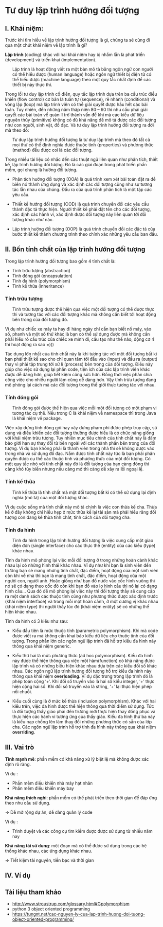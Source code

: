# Tư duy lập trình hướng đối tượng 
## I. Khái niệm:

Trước khi tìm hiểu về lập trình hướng đối tượng là gì, chúng ta sẽ cùng đi qua một chút khái niệm về lập trình là gì?

**Lập trình** (coding) khác với hai khái niệm hay bị nhầm lẫn là phát triển (development) và triển khai (implementation).

<ul>
Lập trình là hoạt động viết ra một bản mô tả bằng ngôn ngữ con người có thể hiểu được (human language) hoặc ngôn ngữ thiết bị điện tử có thể hiểu được (machine language) theo một quy tắc nhất định để các thiết bị này thực thi.
</ul>

Trong lối tư duy lập trình cổ điển, quy tắc lập trình dựa trên ba cấu trúc điều khiển (flow control) cơ bản là tuần tự (sequence), rẽ nhánh (conditional) và vòng lặp (loop) mà lập trình viên có thể giải quyết được hầu hết các bài toán. Tuy nhiên, đến những năm thập niên 80 – 90 thì nhu cầu phải giải quyết các bài toán về quản lí trở thành vấn đề khi mà các kiểu dữ liệu nguyên thủy (primitive) không có đủ khả năng để mô tả được các đối tượng như con người, sinh vật, đồ đạc. Và tư duy lập trình hướng đối tượng ra đời mà theo đó:

<ul>
Tư duy lập trình hướng đối tượng là tư duy lập trình mà theo đó tất cả mọi thứ có thể định nghĩa được thuộc tính (properties) và phương thức (method) đều được coi là các đối tượng.
</ul>

Trong nhiều tài liệu có nhắc đến các thuật ngữ liên quan như phân tích, thiết kế, lập trình hướng đối tượng. Đó là các giai đoạn trong phát triển phần mềm, gọi chung là hướng đối tượng.

- Phân tích hướng đối tượng (OOA) là quá trình xem xét bài toán đặt ra để biến nó thành ứng dụng và xác định các đối tượng cũng như sự tương tác lẫn nhau của chúng. Đầu ra của quá trình phân tích là một tập các yêu cầu.

- Thiết kế hướng đối tượng (OOD) là quá trình chuyển đổi các yêu cầu thành đặc tả thực hiện. Người thiết kế phải đặt tên cho các đối tượng, xác định các hành vi, xác định được đối tượng này liên quan tới đối tượng khác như nào.

- Lập trình hướng đối tượng (OOP) là quá trình chuyển đổi các đặc tả của bước thiết kế thành chương trình theo chính xác những yêu cầu ban đầu.

## II. Bốn tính chất của lập trình hướng đối tượng 

Trong lập trình hướng đối tượng bao gồm 4 tính chất là:

- Tính trừu tượng (abstraction)
- Tính đóng gói (encapsulation)
- Tính đa hình (polymorphism) 
- Tính kế thừa (inheritance)

### Tính trừu tượng 

<ul>
Tính trừu tượng được thể hiện qua việc một đối tượng có thể được thực thi và tương tác với các đối tượng khác mà không cần biết tới hoạt động bên trong của đối tượng đó.
</ul>

Ví dụ như chiếc xe máy ta hay đi hàng ngày chỉ cần bạn biết nổ máy, vào số, phanh và một số thứ khác là bạn có thể sử dụng được mà không cần phải hiểu rõ cấu trúc của chiếc xe mình đi, cấu tạo như thế nào, động cơ 4 thì hoạt động ra sao =))) 

Tác dụng lớn nhất của tính chất này là khi tương tác với một đối tượng bất kì bạn phải thiết kế sao cho chỉ quan tâm tới đầu vào (input) và đầu ra (output) thay vì phải tập trung tới xử lí (process) bên trong của đối tượng. Điều này giúp cho việc sử dụng lại phần code, tiện ích của các lập trình viên khác được dễ dàng hơn, giúp tiết kiệm công sức hơn. Đồng thời việc phân chia công việc cho nhiều người làm cũng dễ dàng hơn. Vậy tính trừu tượng đang mô phỏng lại cách mà các đối tượng trong thế giới thực tương tác với nhau.

### Tính đóng gói 

<ul>
Tính đóng gói được thể hiện qua việc mỗi một đối tượng có một phạm vi tương tác cụ thể. Nếu trong C là khái niệm về namespace thì trong Java là khái niệm về package.
</ul>

Việc xây dựng tính đóng gói hay xây dựng phạm phi được phép truy cập, sử dụng và điều khiển các đối tượng thường được hiểu là có chức năng giống với khái niệm trừu tượng. Tuy nhiên mục tiêu chính của tính chất này là đảm bảo giới hạn sự thay đổi từ bên ngoài với các thành phần bên trong của đối tượng. Ví dụ bạn không phải là thành viên trong nhà thì sẽ không được vào trong nhà và sử dụng đồ đạc. Nắm được tính chất này tức là bạn phải phân quyền được cụ thể các thuộc tính và phương thức của một đối tượng. Có một quy tắc nhỏ với tính chất này đó là đối tượng của bạn càng đóng thì càng khó tùy biến nhưng nếu càng mở thì càng dễ xảy ra lỗi ngoại lệ. 

### Tính kế thừa 

<ul>
Tính kế thừa là tính chất mà một đối tượng bất kì có thể sử dụng lại định nghĩa (mô tả) của một đối tượng khác.
</ul>

Ví dụ cuộc sống mà tính chất này mô tả chính là việc con thừa kế cha. Thừa kế ở đây không chỉ hiểu hẹp ở mức thừa kế lại tài sản mà phải hiểu rằng đối tượng con đang kế thừa tính chất, tính cách của đối tượng cha.

### Tính đa hình 

<ul>
Tính đa hình trong lập trình hướng đối tượng là việc cung cấp một giao diện đơn (single interface) cho các thực thể (entity) của các kiểu (type) khác nhau.
</ul>

Tính đa hình mô phỏng lại việc mỗi đối tượng ở trong những hoàn cảnh khác nhau lại có những hình thái khác nhau. Ví dụ như khi bạn là sinh viên đến trường bạn sẽ mang nhưng tính chất, đặc điểm, hoạt động của một sinh viên còn khi về nhà thì bạn là mang tính chất, đặc điểm, hoạt động của một người con, người anh. Hoặc giống như bạn đổ nước vào cốc hình vuông thì nó sẽ có dạng theo cốc đó còn khi bạn đổ vào lọ hình cầu thì nó lại có dạng hình cầu... Qua đó để mô phỏng lại việc này thì đối tượng thầy sẽ cung cấp ra một danh sách các thuộc tính cũng như phương thức được xác định trước (khái niệm interface) và trong mỗi một hoàn cảnh, ở một cương vị khác nhau (khái niệm type) thì người thầy lúc đó (khái niệm entity) sẽ có những thể hiện khác nhau.  

Tính đa hình có 3 kiểu như sau: 

- Kiểu đầu tiên là mức thuộc tính (parametric polymorphism). Khi mà code được viết ra mà không cần khai báo kiểu dữ liệu cho thuộc tính của đối tượng. Trong phần lớn các ngôn ngữ lập trình đã hỗ trợ kiểu đa hình này thông qua khái niệm generic.

- Kiểu thứ hai là mức phương thức (ad hoc polymorphism). Kiểu đa hình này được thể hiện thông qua việc một hàm(function) có khả năng được lập trình và có những biểu hiện khác nhau dựa trên các kiểu đối số khác nhau. Các ngôn ngữ lập trình hướng đối tượng hỗ trợ kiểu đa hình này thông qua khái niệm **overloading**. Ví dụ đặc trưng trong lập trình đó là phép toán cộng ‘+’. Khi đối số truyền vào là hai số kiểu integer, ‘+’ thực hiện cộng hai số. Khi đối số truyền vào là string, ‘+’ lại thực hiện phép nối chuỗi.

- Kiểu cuối cùng là ở mức kế thừa (inclusion polymorphism). Khác với hai kiểu trên, việc đa hình được thể hiện thông qua thời điểm sử dụng. Tức là đối tượng thầy giáo phải đến trường mới thực hiện thay đồng phục và thực hiện các hành vi tương ứng của thầy giáo. Kiểu đa hình thứ ba này là kiểu nạp chồng lên làm thay đổi những phương thức có sẵn của lớp cha. Các ngôn ngữ lập trình hỗ trợ tính đa hình này thông qua khái niệm **overriding**.

## III. Vai trò

**Tính mạnh mẽ**: phần mềm có khả năng xử lý biệt lệ mà không được xác định rõ ràng.

Ví dụ :

- Phần mềm điều khiển nhà máy hạt nhân
- Phần mềm điều khiển máy bay

**Khả năng thích nghi**: phần mềm có thể phát triển theo thời gian để đáp ứng theo nhu cầu sử dụng.

=> Dễ mở rộng dự án, dễ dàng quản lý code

Ví dụ :

- Trình duyệt và các công cụ tìm kiếm được được sử dụng từ nhiều năm nay

**Khả năng tái sử dụng**: một đoạn mã có thể được sử dụng trong các hệ thống khác nhau, các ứng dụng khác nhau.

=> Tiết kiệm tài nguyên, tiền bạc và thời gian

## IV. Ví dụ 

## Tài liệu tham khảo

- http://www.stroustrup.com/glossary.html#Gpolymorphism
- python 3 object oriented programming 
- https://tungnt.net/cac-nguyen-ly-cua-lap-trinh-huong-doi-tuong-object-oriented-programming/


